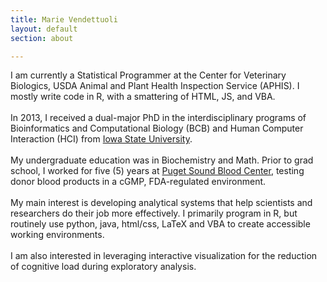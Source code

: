 ```yaml
---
title: Marie Vendettuoli
layout: default
section: about

---
```



<div id="statement">
  I am currently a Statistical Programmer at the Center for Veterinary Biologics, USDA Animal and Plant Health Inspection Service (APHIS). I mostly write code in R, with a smattering of HTML, JS, and VBA.
  <br><br>
	In 2013, I received a dual-major PhD in the interdisciplinary programs of Bioinformatics and 
	Computational Biology (BCB) and Human Computer Interaction (HCI) from <a href = 
	"http://www.iastate.edu/">Iowa State 
	University</a>. <br><br>
	My undergraduate education was in Biochemistry and Math. Prior to grad school, 
	I worked for five (5) years at <a href = "http://psbc.org/home/index.htm" 
	title ="Donate a pint - save 3 lives!"> Puget 
	Sound Blood Center</a>, testing donor blood products in a cGMP, FDA-regulated environment.
	<br><br>
	My main interest is developing analytical systems that help scientists and researchers 
	do their job more effectively. I primarily program in R, but routinely use python, 
	java, html/css, LaTeX and VBA to create accessible working environments.
	<br><br>
	I am also interested in leveraging interactive visualization for the reduction of 
	cognitive load during exploratory analysis.
	
</div>




